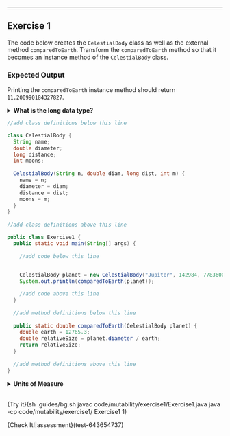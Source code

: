 ----------

## Exercise 1

The code below creates the `CelestialBody` class as well as the external method `comparedToEarth`. Transform the `comparedToEarth` method so that it becomes an instance method of the `CelestialBody` class.

### Expected Output

Printing the `comparedToEarth` instance method should return `11.200990184327827`.

<details>
  <summary><strong>What is the long data type?</strong></summary>
  In Java, the <code>int</code> data type can store up to 32-bits of information. Some of the numbers used in the evaluation of your code are too big for the <code>int</code> data type. That is why the <code>distance</code> attribute is a <code>long</code>. The <code>long</code> data type stores up to 64-bits of information. 
</details>

```java
//add class definitions below this line

class CelestialBody {
  String name;
  double diameter;
  long distance;
  int moons;
  
  CelestialBody(String n, double diam, long dist, int m) {
    name = n;
    diameter = diam;
    distance = dist;
    moons = m;
  }
}
 
//add class definitions above this line

public class Exercise1 {  
  public static void main(String[] args) {
    
    //add code below this line
    

    CelestialBody planet = new CelestialBody("Jupiter", 142984, 778360000L, 79);
    System.out.println(comparedToEarth(planet));

    //add code above this line
  }
  
  //add method definitions below this line
  
  public static double comparedToEarth(CelestialBody planet) {
    double earth = 12765.3;
    double relativeSize = planet.diameter / earth;
    return relativeSize;
  }
  
  //add method definitions above this line
}
```

<details>
  <summary><strong>Units of Measure</strong></summary>
  Kilometers are the units of measure for the <code>diameter</code> and <code>distance</code> attributes. The <code>distance</code> attribute refers to the distance between the celestial body and the sun. Information used for this activity was taken from <a href="https://upload.wikimedia.org/wikipedia/commons/6/64/Solar-System.pdf">Wikipedia</a>.
</details><br>

{Try it}(sh .guides/bg.sh javac code/mutability/exercise1/Exercise1.java java -cp code/mutability/exercise1/ Exercise1 1)

{Check It!|assessment}(test-643654737)
